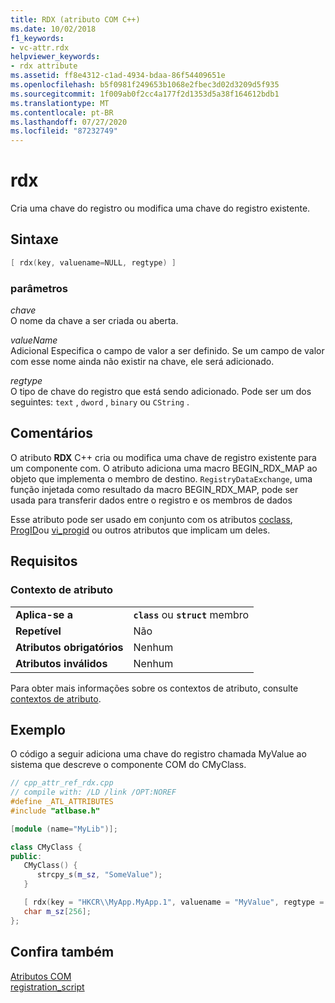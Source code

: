 ```yaml
---
title: RDX (atributo COM C++)
ms.date: 10/02/2018
f1_keywords:
- vc-attr.rdx
helpviewer_keywords:
- rdx attribute
ms.assetid: ff8e4312-c1ad-4934-bdaa-86f54409651e
ms.openlocfilehash: b5f0981f249653b1068e2fbec3d02d3209d5f935
ms.sourcegitcommit: 1f009ab0f2cc4a177f2d1353d5a38f164612bdb1
ms.translationtype: MT
ms.contentlocale: pt-BR
ms.lasthandoff: 07/27/2020
ms.locfileid: "87232749"
---
```

# <a name="rdx"></a>rdx

Cria uma chave do registro ou modifica uma chave do registro existente.

## <a name="syntax"></a>Sintaxe

```cpp
[ rdx(key, valuename=NULL, regtype) ]
```

### <a name="parameters"></a>parâmetros

*chave*<br/>
O nome da chave a ser criada ou aberta.

*valueName*<br/>
Adicional Especifica o campo de valor a ser definido. Se um campo de valor com esse nome ainda não existir na chave, ele será adicionado.

*regtype*<br/>
O tipo de chave do registro que está sendo adicionado. Pode ser um dos seguintes: `text` , `dword` , `binary` ou `CString` .

## <a name="remarks"></a>Comentários

O atributo **RDX** C++ cria ou modifica uma chave de registro existente para um componente com. O atributo adiciona uma macro BEGIN_RDX_MAP ao objeto que implementa o membro de destino. `RegistryDataExchange`, uma função injetada como resultado da macro BEGIN_RDX_MAP, pode ser usada para transferir dados entre o registro e os membros de dados

Esse atributo pode ser usado em conjunto com os atributos [coclass](coclass.md), [ProgID](progid.md)ou [vi_progid](vi-progid.md) ou outros atributos que implicam um deles.

## <a name="requirements"></a>Requisitos

### <a name="attribute-context"></a>Contexto de atributo

|||
|-|-|
|**Aplica-se a**|**`class`** ou **`struct`** membro|
|**Repetível**|Não|
|**Atributos obrigatórios**|Nenhum|
|**Atributos inválidos**|Nenhum|

Para obter mais informações sobre os contextos de atributo, consulte [contextos de atributo](cpp-attributes-com-net.md#contexts).

## <a name="example"></a>Exemplo

O código a seguir adiciona uma chave do registro chamada MyValue ao sistema que descreve o componente COM do CMyClass.

```cpp
// cpp_attr_ref_rdx.cpp
// compile with: /LD /link /OPT:NOREF
#define _ATL_ATTRIBUTES
#include "atlbase.h"

[module (name="MyLib")];

class CMyClass {
public:
   CMyClass() {
      strcpy_s(m_sz, "SomeValue");
   }

   [ rdx(key = "HKCR\\MyApp.MyApp.1", valuename = "MyValue", regtype = "text")]
   char m_sz[256];
};
```

## <a name="see-also"></a>Confira também

[Atributos COM](com-attributes.md)<br/>
[registration_script](registration-script.md)
